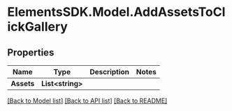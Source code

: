 # ElementsSDK.Model.AddAssetsToClickGallery

## Properties

Name | Type | Description | Notes
------------ | ------------- | ------------- | -------------
**Assets** | **List&lt;string&gt;** |  | 

[[Back to Model list]](../#documentation-for-models) [[Back to API list]](../#documentation-for-api-endpoints) [[Back to README]](../)

